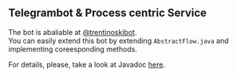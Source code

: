 ## Telegrambot & Process centric Service

The bot is abaliable at [@trentinoskibot](https://telegram.me/trentinoskibot).  
You can easily extend this bot by extending `AbstractFlow.java` and implementing coreesponding methods. 

For details, please, take a look at Javadoc [here](https://merryhunter.github.io/trentinoskibot/).

